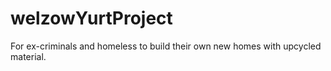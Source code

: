 # welzowYurtProject
For ex-criminals and homeless to build their own new homes with upcycled material.
